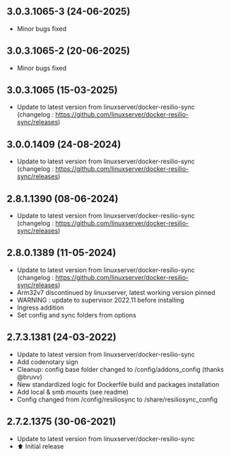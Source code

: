 ## 3.0.3.1065-3 (24-06-2025)
- Minor bugs fixed
## 3.0.3.1065-2 (20-06-2025)
- Minor bugs fixed

## 3.0.3.1065 (15-03-2025)
- Update to latest version from linuxserver/docker-resilio-sync (changelog : https://github.com/linuxserver/docker-resilio-sync/releases)

## 3.0.0.1409 (24-08-2024)
- Update to latest version from linuxserver/docker-resilio-sync (changelog : https://github.com/linuxserver/docker-resilio-sync/releases)

## 2.8.1.1390 (08-06-2024)
- Update to latest version from linuxserver/docker-resilio-sync (changelog : https://github.com/linuxserver/docker-resilio-sync/releases)

## 2.8.0.1389 (11-05-2024)
- Update to latest version from linuxserver/docker-resilio-sync (changelog : https://github.com/linuxserver/docker-resilio-sync/releases)
- Arm32v7 discontinued by linuxserver, latest working version pinned
- WARNING : update to supervisor 2022.11 before installing
- Ingress addition
- Set config and sync folders from options

## 2.7.3.1381 (24-03-2022)

- Update to latest version from linuxserver/docker-resilio-sync
- Add codenotary sign
- Cleanup: config base folder changed to /config/addons_config (thanks @bruvv)
- New standardized logic for Dockerfile build and packages installation
- Add local & smb mounts (see readme)
- Config changed from /config/resiliosync to /share/resiliosync_config

## 2.7.2.1375 (30-06-2021)

- Update to latest version from linuxserver/docker-resilio-sync
- :arrow_up: Initial release
